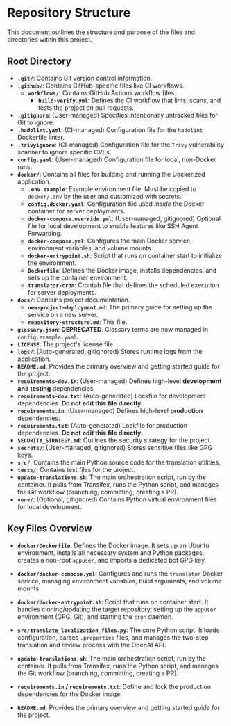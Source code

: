 # Repository Structure

This document outlines the structure and purpose of the files and directories within this project.

## Root Directory

- **`.git/`**: Contains Git version control information.
- **`.github/`**: Contains GitHub-specific files like CI workflows.
  - **`workflows/`**: Contains GitHub Actions workflow files.
    - **`build-verify.yml`**: Defines the CI workflow that lints, scans, and tests the project on pull requests.
- **`.gitignore`**: (User-managed) Specifies intentionally untracked files for Git to ignore.
- **`.hadolint.yaml`**: (CI-managed) Configuration file for the `hadolint` Dockerfile linter.
- **`.trivyignore`**: (CI-managed) Configuration file for the `Trivy` vulnerability scanner to ignore specific CVEs.
- **`config.yaml`**: (User-managed) Configuration file for local, non-Docker runs.
- **`docker/`**: Contains all files for building and running the Dockerized application.
  - **`.env.example`**: Example environment file. Must be copied to `docker/.env` by the user and customized with secrets.
  - **`config.docker.yaml`**: Configuration file used *inside* the Docker container for server deployments.
  - **`docker-compose.override.yml`**: (User-managed, gitignored) Optional file for local development to enable features like SSH Agent Forwarding.
  - **`docker-compose.yml`**: Configures the main Docker service, environment variables, and volume mounts.
  - **`docker-entrypoint.sh`**: Script that runs on container start to initialize the environment.
  - **`Dockerfile`**: Defines the Docker image, installs dependencies, and sets up the container environment.
  - **`translator-cron`**: Crontab file that defines the scheduled execution for server deployments.
- **`docs/`**: Contains project documentation.
  - **`new-project-deployment.md`**: The primary guide for setting up the service on a new server.
  - **`repository-structure.md`**: This file.
- **`glossary.json`**: **DEPRECATED**. Glossary terms are now managed in `config.example.yaml`.
- **`LICENSE`**: The project's license file.
- **`logs/`**: (Auto-generated, gitignored) Stores runtime logs from the application.
- **`README.md`**: Provides the primary overview and getting started guide for the project.
- **`requirements-dev.in`**: (User-managed) Defines high-level **development and testing** dependencies.
- **`requirements-dev.txt`**: (Auto-generated) Lockfile for development dependencies. **Do not edit this file directly.**
- **`requirements.in`**: (User-managed) Defines high-level **production** dependencies.
- **`requirements.txt`**: (Auto-generated) Lockfile for production dependencies. **Do not edit this file directly.**
- **`SECURITY_STRATEGY.md`**: Outlines the security strategy for the project.
- **`secrets/`**: (User-managed, gitignored) Stores sensitive files like GPG keys.
- **`src/`**: Contains the main Python source code for the translation utilities.
- **`tests/`**: Contains test files for the project.
- **`update-translations.sh`**: The main orchestration script, run by the container. It pulls from Transifex, runs the Python script, and manages the Git workflow (branching, committing, creating a PR).
- **`venv/`**: (Optional, gitignored) Contains Python virtual environment files for local development.

## Key Files Overview

- **`docker/Dockerfile`**: Defines the Docker image. It sets up an Ubuntu environment, installs all necessary system and Python packages, creates a non-root `appuser`, and imports a dedicated bot GPG key.

- **`docker/docker-compose.yml`**: Configures and runs the `translator` Docker service, managing environment variables, build arguments, and volume mounts.

- **`docker/docker-entrypoint.sh`**: Script that runs on container start. It handles cloning/updating the target repository, setting up the `appuser` environment (GPG, Git), and starting the `cron` daemon.

- **`src/translate_localization_files.py`**: The core Python script. It loads configuration, parses `.properties` files, and manages the two-step translation and review process with the OpenAI API.

- **`update-translations.sh`**: The main orchestration script, run by the container. It pulls from Transifex, runs the Python script, and manages the Git workflow (branching, committing, creating a PR).

- **`requirements.in` / `requirements.txt`**: Define and lock the production dependencies for the Docker image.

- **`README.md`**: Provides the primary overview and getting started guide for the project.